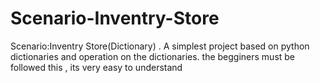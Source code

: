 # Scenario-Inventry-Store
Scenario:Inventry Store(Dictionary) . A simplest project based on python dictionaries and operation on the dictionaries. the begginers must be followed this , its very easy to understand

